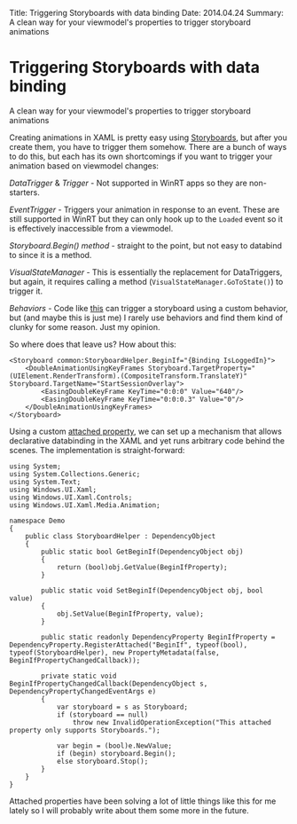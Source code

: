 Title: Triggering Storyboards with data binding
Date: 2014.04.24
Summary: A clean way for your viewmodel's properties to trigger storyboard animations

<div class="hero-unit">
<h1>Triggering Storyboards with data binding</h1>
<p>A clean way for your viewmodel's properties to trigger storyboard animations</p>
</div>

Creating animations in XAML is pretty easy using [Storyboards], but after you create them, you have to trigger them somehow. There are a bunch of ways to do this, but each has its own shortcomings if you want to trigger your animation based on viewmodel changes:

_DataTrigger_ & _Trigger_ - Not supported in WinRT apps so they are non-starters.

_EventTrigger_ - Triggers your animation in response to an event. These are still supported in WinRT but they can only hook up to the `Loaded` event so it is effectively inaccessible from a viewmodel.

_Storyboard.Begin() method_ - straight to the point, but not easy to databind to since it is a method.

_VisualStateManager_ - This is essentially the replacement for DataTriggers, but again, it requires calling a method (`VisualStateManager.GoToState()`) to trigger it.

_Behaviors_ - Code like [this][Behaviors] can trigger a storyboard using a custom behavior, but (and maybe this is just me) I rarely use behaviors and find them kind of clunky for some reason. Just my opinion.

So where does that leave us? How about this:

	<Storyboard common:StoryboardHelper.BeginIf="{Binding IsLoggedIn}">
        <DoubleAnimationUsingKeyFrames Storyboard.TargetProperty="(UIElement.RenderTransform).(CompositeTransform.TranslateY)" Storyboard.TargetName="StartSessionOverlay">
            <EasingDoubleKeyFrame KeyTime="0:0:0" Value="640"/>
            <EasingDoubleKeyFrame KeyTime="0:0:0.3" Value="0"/>
        </DoubleAnimationUsingKeyFrames>
    </Storyboard>

Using a custom [attached property][AttachedProperty], we can set up a mechanism that allows declarative databinding in the XAML and yet runs arbitrary code behind the scenes. The implementation is straight-forward:

<pre><code class="csharp"><span class="keyword">using</span> System;
<span class="keyword">using</span> System.Collections.Generic;
<span class="keyword">using</span> System.Text;
<span class="keyword">using</span> Windows.UI.Xaml;
<span class="keyword">using</span> Windows.UI.Xaml.Controls;
<span class="keyword">using</span> Windows.UI.Xaml.Media.Animation;

<span class="keyword">namespace</span> Demo
{
    <span class="keyword">public</span> <span class="keyword">class</span> StoryboardHelper : DependencyObject
    {
        <span class="keyword">public</span> <span class="keyword">static</span> <span class="keyword">bool</span> GetBeginIf(DependencyObject obj)
	    {
            <span class="keyword">return</span> (<span class="keyword">bool</span>)obj.GetValue(BeginIfProperty);
	    }

        <span class="keyword">public</span> <span class="keyword">static</span> <span class="keyword">void</span> SetBeginIf(DependencyObject obj, <span class="keyword">bool</span> <span class="keyword">value</span>)
	    {
            obj.SetValue(BeginIfProperty, <span class="keyword">value</span>);
	    }

        <span class="keyword">public</span> <span class="keyword">static</span> <span class="keyword">readonly</span> DependencyProperty BeginIfProperty = DependencyProperty.RegisterAttached(<span class="string">&quot;BeginIf&quot;</span>, <span class="keyword">typeof</span>(<span class="keyword">bool</span>), <span class="keyword">typeof</span>(StoryboardHelper), <span class="keyword">new</span> PropertyMetadata(<span class="keyword">false</span>, BeginIfPropertyChangedCallback));

        <span class="keyword">private</span> <span class="keyword">static</span> <span class="keyword">void</span> BeginIfPropertyChangedCallback(DependencyObject s, DependencyPropertyChangedEventArgs e)
        {
            <span class="keyword">var</span> storyboard = s <span class="keyword">as</span> Storyboard;
            <span class="keyword">if</span> (storyboard == <span class="keyword">null</span>)
                <span class="keyword">throw</span> <span class="keyword">new</span> InvalidOperationException(<span class="string">&quot;This attached property only supports Storyboards.&quot;</span>);

            <span class="keyword">var</span> begin = (<span class="keyword">bool</span>)e.NewValue;
            <span class="keyword">if</span> (begin) storyboard.Begin();
            <span class="keyword">else</span> storyboard.Stop();
        }
    }
}
</code></pre>

Attached properties have been solving a lot of little things like this for me lately so I will probably write about them some more in the future.



[Storyboards]: http://msdn.microsoft.com/en-us/library/ms742868%28v=vs.110%29.aspx
[Behaviors]: http://dotnetbyexample.blogspot.com/2012/10/a-winrt-behavior-to-start-storyboard-on.html
[AttachedProperty]: http://msdn.microsoft.com/en-us/library/windows/apps/hh965327.aspx